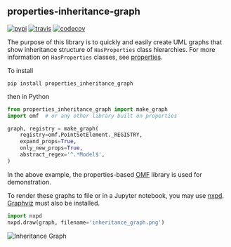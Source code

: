 properties-inheritance-graph
----------------------------

[![pypi](https://img.shields.io/pypi/v/properties-inheritance-graph.svg)](https://pypi.org/project/properties-inheritance-graph)
[![travis](https://travis-ci.org/seequent/properties-inheritance-graph.svg?branch=master)](https://travis-ci.org/seequent/properties-inheritance-graph)
[![codecov](https://codecov.io/gh/seequent/properties-inheritance-graph/branch/master/graph/badge.svg?token=yyj42i2C5k)](https://codecov.io/gh/seequent/properties-inheritance-graph)

The purpose of this library is to quickly and easily create UML graphs
that show inheritance structure of `HasProperties` class hierarchies.
For more information on `HasProperties` classes, see
[properties](https://github.com/seequent/properties).

To install

```
pip install properties_inheritance_graph
```

then in Python

```python
from properties_inheritance_graph import make_graph
import omf  # or any other library built on properties

graph, registry = make_graph(
    registry=omf.PointSetElement._REGISTRY,
    expand_props=True,
    only_new_props=True,
    abstract_regex='^.*Model$',
)
```

In the above example, the properties-based [OMF](https://github.com/gmggroup/omf)
library is used for demonstration.

To render these graphs to file or in a Jupyter notebook, you may use
[nxpd](https://github.com/chebee7i/nxpd). [Graphviz](https://graphviz.gitlab.io/)
must also be installed.

```python
import nxpd
nxpd.draw(graph, filename='inheritance_graph.png')
```

![Inheritance Graph](https://raw.githubusercontent.com/seequent/properties-inheritance-graph/master/docs/inheritance_graph.png)
